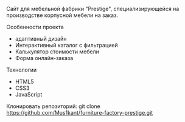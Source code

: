 Сайт для мебельной фабрики "Prestige", специализирующейся на производстве корпусной мебели на заказ.

Особенности проекта
- адаптивный дизайн 
- Интерактивный каталог с фильтрацией
- Калькулятор стоимости мебели
- Форма онлайн-заказа

Технологии
- HTML5 
- CSS3
- JavaScript 

Клонировать репозиторий:
git clone https://github.com/Mus1kant/furniture-factory-prestige.git
